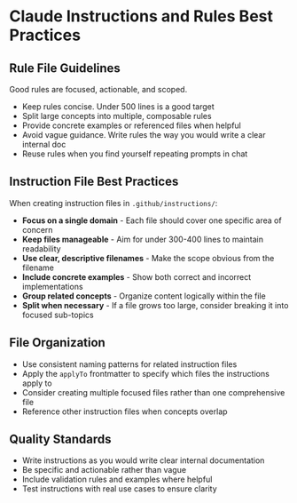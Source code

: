 # Claude Instructions and Rules Best Practices

## Rule File Guidelines

Good rules are focused, actionable, and scoped.

- Keep rules concise. Under 500 lines is a good target
- Split large concepts into multiple, composable rules
- Provide concrete examples or referenced files when helpful
- Avoid vague guidance. Write rules the way you would write a clear internal doc
- Reuse rules when you find yourself repeating prompts in chat

## Instruction File Best Practices

When creating instruction files in `.github/instructions/`:

- **Focus on a single domain** - Each file should cover one specific area of concern
- **Keep files manageable** - Aim for under 300-400 lines to maintain readability
- **Use clear, descriptive filenames** - Make the scope obvious from the filename
- **Include concrete examples** - Show both correct and incorrect implementations
- **Group related concepts** - Organize content logically within the file
- **Split when necessary** - If a file grows too large, consider breaking it into focused sub-topics

## File Organization

- Use consistent naming patterns for related instruction files
- Apply the `applyTo` frontmatter to specify which files the instructions apply to
- Consider creating multiple focused files rather than one comprehensive file
- Reference other instruction files when concepts overlap

## Quality Standards

- Write instructions as you would write clear internal documentation
- Be specific and actionable rather than vague
- Include validation rules and examples where helpful
- Test instructions with real use cases to ensure clarity